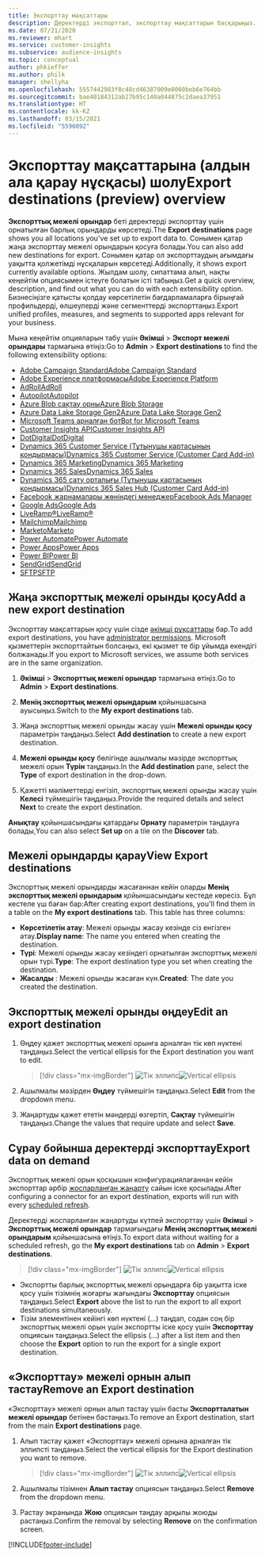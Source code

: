 ```yaml
---
title: Экспорттау мақсаттары
description: Деректерді экспорттап, экспорттау мақсаттарын басқарыңыз.
ms.date: 07/21/2020
ms.reviewer: mhart
ms.service: customer-insights
ms.subservice: audience-insights
ms.topic: conceptual
author: phkieffer
ms.author: philk
manager: shellyha
ms.openlocfilehash: 5557442983f8c48cd46387009e0060beb6e764bb
ms.sourcegitcommit: bae40184312ab27b95c140a044875c2daea37951
ms.translationtype: HT
ms.contentlocale: kk-KZ
ms.lasthandoff: 03/15/2021
ms.locfileid: "5596092"
---
```

# <a name="export-destinations-preview-overview"></a><span data-ttu-id="56a71-103">Экспорттау мақсаттарына (алдын ала қарау нұсқасы) шолу</span><span class="sxs-lookup"><span data-stu-id="56a71-103">Export destinations (preview) overview</span></span>

<span data-ttu-id="56a71-104">**Экспорттық межелі орындар** беті деректерді экспорттау үшін орнатылған барлық орындарды көрсетеді.</span><span class="sxs-lookup"><span data-stu-id="56a71-104">The **Export destinations** page shows you all locations you've set up to export data to.</span></span> <span data-ttu-id="56a71-105">Сонымен қатар жаңа экспорттау межелі орындарын қосуға болады.</span><span class="sxs-lookup"><span data-stu-id="56a71-105">You can also add new destinations for export.</span></span> <span data-ttu-id="56a71-106">Сонымен қатар ол экспорттаудың ағымдағы уақытта қолжетімді нұсқаларын көрсетеді.</span><span class="sxs-lookup"><span data-stu-id="56a71-106">Additionally, it shows export currently available options.</span></span> <span data-ttu-id="56a71-107">Жылдам шолу, сипаттама алып, нақты кеңейтім опциясымен істеуге болатын істі табыңыз.</span><span class="sxs-lookup"><span data-stu-id="56a71-107">Get a quick overview, description, and find out what you can do with each extensibility option.</span></span> <span data-ttu-id="56a71-108">Бизнесіңізге қатысты қолдау көрсетілетін бағдарламаларға бірыңғай профильдерді, өлшеулерді және сегменттерді экспорттаңыз.</span><span class="sxs-lookup"><span data-stu-id="56a71-108">Export unified profiles, measures, and segments to supported apps relevant for your business.</span></span>

<span data-ttu-id="56a71-109">Мына кеңейтім опцияларын табу үшін **Әкімші** > **Экспорт межелі орындары** тармағына өтіңіз:</span><span class="sxs-lookup"><span data-stu-id="56a71-109">Go to **Admin** > **Export destinations** to find the following extensibility options:</span></span>

- [<span data-ttu-id="56a71-110">Adobe Campaign Standard</span><span class="sxs-lookup"><span data-stu-id="56a71-110">Adobe Campaign Standard</span></span>](export-adobe-campaign-standard.md)
- [<span data-ttu-id="56a71-111">Adobe Experience платформасы</span><span class="sxs-lookup"><span data-stu-id="56a71-111">Adobe Experience Platform</span></span>](export-adobe-experience-platform.md)
- [<span data-ttu-id="56a71-112">AdRoll</span><span class="sxs-lookup"><span data-stu-id="56a71-112">AdRoll</span></span>](export-adroll.md)
- [<span data-ttu-id="56a71-113">Autopilot</span><span class="sxs-lookup"><span data-stu-id="56a71-113">Autopilot</span></span>](export-autopilot.md)
- [<span data-ttu-id="56a71-114">Azure Blob сақтау орны</span><span class="sxs-lookup"><span data-stu-id="56a71-114">Azure Blob Storage</span></span>](export-azure-blob-storage.md)
- [<span data-ttu-id="56a71-115">Azure Data Lake Storage Gen2</span><span class="sxs-lookup"><span data-stu-id="56a71-115">Azure Data Lake Storage Gen2</span></span>](export-azure-data-lake-storage-gen2.md)
- [<span data-ttu-id="56a71-116">Microsoft Teams арналған бот</span><span class="sxs-lookup"><span data-stu-id="56a71-116">Bot for Microsoft Teams</span></span>](export-teams-bot.md)
- [<span data-ttu-id="56a71-117">Customer Insights API</span><span class="sxs-lookup"><span data-stu-id="56a71-117">Customer Insights API</span></span>](apis.md)
- [<span data-ttu-id="56a71-118">DotDigital</span><span class="sxs-lookup"><span data-stu-id="56a71-118">DotDigital</span></span>](export-dotdigital.md)
- [<span data-ttu-id="56a71-119">Dynamics 365 Customer Service (Тұтынушы картасының қондырмасы)</span><span class="sxs-lookup"><span data-stu-id="56a71-119">Dynamics 365 Customer Service (Customer Card Add-in)</span></span>](customer-card-add-in.md)
- [<span data-ttu-id="56a71-120">Dynamics 365 Marketing</span><span class="sxs-lookup"><span data-stu-id="56a71-120">Dynamics 365 Marketing</span></span>](export-dynamics365-marketing.md)
- [<span data-ttu-id="56a71-121">Dynamics 365 Sales</span><span class="sxs-lookup"><span data-stu-id="56a71-121">Dynamics 365 Sales</span></span>](export-dynamics365-sales.md)
- [<span data-ttu-id="56a71-122">Dynamics 365 сату орталығы (Тұтынушы картасының қондырмасы)</span><span class="sxs-lookup"><span data-stu-id="56a71-122">Dynamics 365 Sales Hub (Customer Card Add-in)</span></span>](customer-card-add-in.md)
- [<span data-ttu-id="56a71-123">Facebook жарнамалары жөніндегі менеджер</span><span class="sxs-lookup"><span data-stu-id="56a71-123">Facebook Ads Manager</span></span>](export-facebook.md)
- [<span data-ttu-id="56a71-124">Google Ads</span><span class="sxs-lookup"><span data-stu-id="56a71-124">Google Ads</span></span>](export-google-ads.md)
- [<span data-ttu-id="56a71-125">LiveRamp&reg;</span><span class="sxs-lookup"><span data-stu-id="56a71-125">LiveRamp&reg;</span></span>](export-liveramp.md)
- [<span data-ttu-id="56a71-126">Mailchimp</span><span class="sxs-lookup"><span data-stu-id="56a71-126">Mailchimp</span></span>](export-mailchimp.md)
- [<span data-ttu-id="56a71-127">Marketo</span><span class="sxs-lookup"><span data-stu-id="56a71-127">Marketo</span></span>](export-marketo.md)
- [<span data-ttu-id="56a71-128">Power Automate</span><span class="sxs-lookup"><span data-stu-id="56a71-128">Power Automate</span></span>](export-power-automate.md)
- [<span data-ttu-id="56a71-129">Power Apps</span><span class="sxs-lookup"><span data-stu-id="56a71-129">Power Apps</span></span>](export-power-apps.md)
- [<span data-ttu-id="56a71-130">Power BI</span><span class="sxs-lookup"><span data-stu-id="56a71-130">Power BI</span></span>](export-power-bi.md)
- [<span data-ttu-id="56a71-131">SendGrid</span><span class="sxs-lookup"><span data-stu-id="56a71-131">SendGrid</span></span>](export-sendgrid.md)
- [<span data-ttu-id="56a71-132">SFTP</span><span class="sxs-lookup"><span data-stu-id="56a71-132">SFTP</span></span>](export-sftp.md)

## <a name="add-a-new-export-destination"></a><span data-ttu-id="56a71-133">Жаңа экспорттық межелі орынды қосу</span><span class="sxs-lookup"><span data-stu-id="56a71-133">Add a new export destination</span></span>

<span data-ttu-id="56a71-134">Экспорттау мақсаттарын қосу үшін сізде [әкімші рұқсаттары](permissions.md) бар.</span><span class="sxs-lookup"><span data-stu-id="56a71-134">To add export destinations, you have [administrator permissions](permissions.md).</span></span> <span data-ttu-id="56a71-135">Microsoft қызметтерін экспорттайтын болсаңыз, екі қызмет те бір ұйымда екендігі болжанады.</span><span class="sxs-lookup"><span data-stu-id="56a71-135">If you export to Microsoft services, we assume both services are in the same organization.</span></span>

1. <span data-ttu-id="56a71-136">**Әкімші** > **Экспорттық межелі орындар** тармағына өтіңіз.</span><span class="sxs-lookup"><span data-stu-id="56a71-136">Go to **Admin** > **Export destinations**.</span></span>

1. <span data-ttu-id="56a71-137">**Менің экспорттық межелі орындарым** қойыншасына ауысыңыз.</span><span class="sxs-lookup"><span data-stu-id="56a71-137">Switch to the **My export destinations** tab.</span></span>

1. <span data-ttu-id="56a71-138">Жаңа экспорттық межелі орынды жасау үшін **Межелі орынды қосу** параметрін таңдаңыз.</span><span class="sxs-lookup"><span data-stu-id="56a71-138">Select **Add destination** to create a new export destination.</span></span>

1. <span data-ttu-id="56a71-139">**Межелі орынды қосу** бөлігінде ашылмалы мәзірде экспорттық межелі орын **Түрін** таңдаңыз.</span><span class="sxs-lookup"><span data-stu-id="56a71-139">In the **Add destination** pane, select the **Type** of export destination in the drop-down.</span></span>

1. <span data-ttu-id="56a71-140">Қажетті мәліметтерді енгізіп, экспорттық межелі орынды жасау үшін **Келесі** түймешігін таңдаңыз.</span><span class="sxs-lookup"><span data-stu-id="56a71-140">Provide the required details and select **Next** to create the export destination.</span></span>

<span data-ttu-id="56a71-141">**Анықтау** қойыншасындағы қатардағы **Орнату** параметрін таңдауға болады,</span><span class="sxs-lookup"><span data-stu-id="56a71-141">You can also select **Set up** on a tile on the **Discover** tab.</span></span>

## <a name="view-export-destinations"></a><span data-ttu-id="56a71-142">Межелі орындарды қарау</span><span class="sxs-lookup"><span data-stu-id="56a71-142">View Export destinations</span></span>

<span data-ttu-id="56a71-143">Экспорттық межелі орындарды жасағаннан кейін оларды **Менің экспорттық межелі орындарым** қойыншасындағы кестеде көресіз. Бұл кестеле үш баған бар:</span><span class="sxs-lookup"><span data-stu-id="56a71-143">After creating export destinations, you'll find them in a table on the **My export destinations** tab. This table has three columns:</span></span>

- <span data-ttu-id="56a71-144">**Көрсетілетін атау**: Межелі орынды жасау кезінде сіз енгізген атау.</span><span class="sxs-lookup"><span data-stu-id="56a71-144">**Display name**: The name you entered when creating the destination.</span></span>
- <span data-ttu-id="56a71-145">**Түрі**: Межелі орынды жасау кезіндегі орнатылған экспорттық межелі орын түрі.</span><span class="sxs-lookup"><span data-stu-id="56a71-145">**Type**: The export destination type you set when creating the destination.</span></span>
- <span data-ttu-id="56a71-146">**Жасалды** : Межелі орынды жасаған күн.</span><span class="sxs-lookup"><span data-stu-id="56a71-146">**Created**: The date you created the destination.</span></span>

## <a name="edit-an-export-destination"></a><span data-ttu-id="56a71-147">Экспорттық межелі орынды өңдеу</span><span class="sxs-lookup"><span data-stu-id="56a71-147">Edit an export destination</span></span>

1. <span data-ttu-id="56a71-148">Өңдеу қажет экспорттық межелі орынға арналған тік көп нүктені таңдаңыз.</span><span class="sxs-lookup"><span data-stu-id="56a71-148">Select the vertical ellipsis for the Export destination you want to edit.</span></span>

   > [!div class="mx-imgBorder"]
   > <span data-ttu-id="56a71-149">![Тік эллипс](media/export-destinations-page-ellipsis.png "Тік эллипс")</span><span class="sxs-lookup"><span data-stu-id="56a71-149">![Vertical ellipsis](media/export-destinations-page-ellipsis.png "Vertical ellipsis")</span></span>

1. <span data-ttu-id="56a71-150">Ашылмалы мәзірден **Өңдеу** түймешігін таңдаңыз.</span><span class="sxs-lookup"><span data-stu-id="56a71-150">Select **Edit** from the dropdown menu.</span></span>

1. <span data-ttu-id="56a71-151">Жаңартуды қажет ететін мәндерді өзгертіп, **Сақтау** түймешігін таңдаңыз.</span><span class="sxs-lookup"><span data-stu-id="56a71-151">Change the values that require update and select **Save**.</span></span>

## <a name="export-data-on-demand"></a><span data-ttu-id="56a71-152">Сұрау бойынша деректерді экспорттау</span><span class="sxs-lookup"><span data-stu-id="56a71-152">Export data on demand</span></span>

<span data-ttu-id="56a71-153">Экспорттық межелі орын қосқышын конфигурациялағаннан кейін экспорттар әрбір [жоспарланған жаңарту](system.md#schedule-tab) сайын іске қосылады.</span><span class="sxs-lookup"><span data-stu-id="56a71-153">After configuring a connector for an export destination, exports will run with every [scheduled refresh](system.md#schedule-tab).</span></span>

<span data-ttu-id="56a71-154">Деректерді жоспарланған жаңартуды күтпей экспорттау үшін **Әкімші** > **Экспорттық межелі орындар** тармағындағы **Менің экспорттық межелі орындарым** қойыншасына өтіңіз.</span><span class="sxs-lookup"><span data-stu-id="56a71-154">To export data without waiting for a scheduled refresh, go the **My export destinations** tab on **Admin** > **Export destinations**.</span></span>

> [!div class="mx-imgBorder"]
> <span data-ttu-id="56a71-155">![Тік эллипс](media/export-destinations-page-ellipsis.png "Тік эллипс")</span><span class="sxs-lookup"><span data-stu-id="56a71-155">![Vertical ellipsis](media/export-destinations-page-ellipsis.png "Vertical ellipsis")</span></span>

- <span data-ttu-id="56a71-156">Экспортты барлық экспорттық межелі орындарға бір уақытта іске қосу үшін тізімнің жоғарғы жағындағы **Экспорттау** опциясын таңдаңыз.</span><span class="sxs-lookup"><span data-stu-id="56a71-156">Select **Export** above the list to run the export to all export destinations simultaneously.</span></span>
- <span data-ttu-id="56a71-157">Тізім элементінен кейінгі көп нүктені (…) таңдап, содан соң бір экспорттық межелі орын үшін экспортты іске қосу үшін **Экспорттау** опциясын таңдаңыз.</span><span class="sxs-lookup"><span data-stu-id="56a71-157">Select the ellipsis (...) after a list item and then choose the **Export** option to run the export for a single export destination.</span></span>

## <a name="remove-an-export-destination"></a><span data-ttu-id="56a71-158">«Экспорттау» межелі орнын алып тастау</span><span class="sxs-lookup"><span data-stu-id="56a71-158">Remove an Export destination</span></span>

<span data-ttu-id="56a71-159">«Экспорттау» межелі орнын алып тастау үшін басты **Экспортталатын межелі орындар** бетінен бастаңыз.</span><span class="sxs-lookup"><span data-stu-id="56a71-159">To remove an Export destination, start from the main **Export destinations** page.</span></span>

1. <span data-ttu-id="56a71-160">Алып тастау қажет «Экспорттау» межелі орнына арналған тік эллипсті таңдаңыз.</span><span class="sxs-lookup"><span data-stu-id="56a71-160">Select the vertical ellipsis for the Export destination you want to remove.</span></span>

   > [!div class="mx-imgBorder"]
   > <span data-ttu-id="56a71-161">![Тік эллипс](media/export-destinations-page-ellipsis.png "Тік эллипс")</span><span class="sxs-lookup"><span data-stu-id="56a71-161">![Vertical ellipsis](media/export-destinations-page-ellipsis.png "Vertical ellipsis")</span></span>

2. <span data-ttu-id="56a71-162">Ашылмалы тізімнен **Алып тастау** опциясын таңдаңыз.</span><span class="sxs-lookup"><span data-stu-id="56a71-162">Select **Remove** from the dropdown menu.</span></span>

3. <span data-ttu-id="56a71-163">Растау экранында **Жою** опциясын таңдау арқылы жоюды растаңыз.</span><span class="sxs-lookup"><span data-stu-id="56a71-163">Confirm the removal by selecting **Remove** on the confirmation screen.</span></span>


[!INCLUDE[footer-include](../includes/footer-banner.md)]